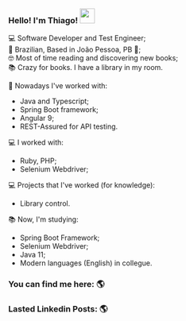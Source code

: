 ### Hello! I'm Thiago! <img src="https://raw.githubusercontent.com/MartinHeinz/MartinHeinz/master/wave.gif" width="30px">

💻 Software Developer and Test Engineer;<br>
🏡 Brazilian, Based in João Pessoa, PB 📍;<br>
🤓 Most of time reading and discovering new books;<br>
📚 Crazy for books. I have a library in my room.<br>

👷 Nowadays I've worked with:
* Java and Typescript;
* Spring Boot framework;
* Angular 9;
* REST-Assured for API testing.

💻 I worked with:
* Ruby, PHP;<br>
* Selenium Webdriver;<br>

💻 Projects that I've worked (for knowledge):
* Library control.<br>    

📚 Now, I'm studying:
* Spring Boot Framework;<br>
* Selenium Webdriver;<br>
* Java 11;<br>
* Modern languages (English) in collegue.<br>
  

### You can find me here: 🌎
  
  
### Lasted Linkedin Posts: 🌎
